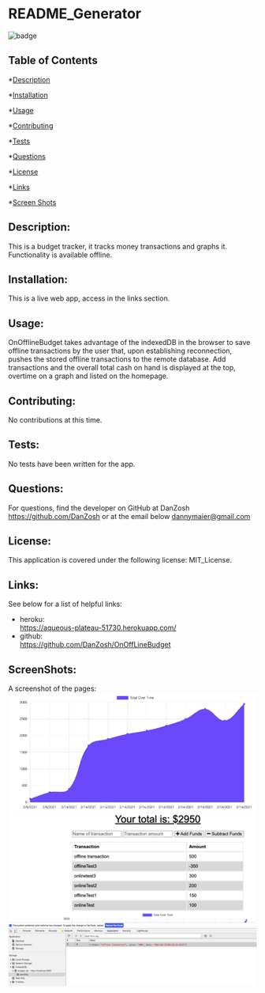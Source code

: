 
  # README_Generator

  ![badge](https://img.shields.io/badge/license-MIT_License-ff69b4)


  ## Table of Contents

  *[Description](#description)

  *[Installation](#installation)

  *[Usage](#usage)

  *[Contributing](#contributing)

  *[Tests](#tests)

  *[Questions](#questions)

  *[License](#license)

  *[Links](#links)

  *[Screen Shots](#screenshots)

## Description:
This is a budget tracker, it tracks money transactions and graphs it. Functionality is available offline.

## Installation:
This is a live web app, access in the links section.

## Usage:
OnOfflineBudget takes advantage of the indexedDB in the browser to save offline transactions by the user that, upon establishing reconnection, pushes the stored offline transactions to the remote database. Add transactions and the overall total cash on hand is displayed at the top, overtime on a graph and listed on the homepage.

## Contributing:
No contributions at this time.

## Tests:
No tests have been written for the app.

## Questions:
For questions, find the developer on GitHub at
DanZosh
https://github.com/DanZosh
or at the email below
dannymaier@gmail.com


## License:
This application is covered under the following license: MIT_License.

## Links:
See below for a list of helpful links:

* heroku:<br> https://aqueous-plateau-51730.herokuapp.com/
* github:<br> https://github.com/DanZosh/OnOffLineBudget


## ScreenShots:
A screenshot of the pages:
 ![homepage.png](/screenshotLink/graph.png)
 ![cardio.png](/screenshotLink/offline.png)
